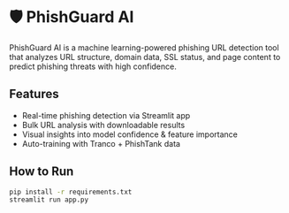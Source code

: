 # 🛡️ PhishGuard AI

PhishGuard AI is a machine learning-powered phishing URL detection tool that analyzes URL structure, domain data, SSL status, and page content to predict phishing threats with high confidence.

## Features
- Real-time phishing detection via Streamlit app
- Bulk URL analysis with downloadable results
- Visual insights into model confidence & feature importance
- Auto-training with Tranco + PhishTank data

## How to Run
```bash
pip install -r requirements.txt
streamlit run app.py